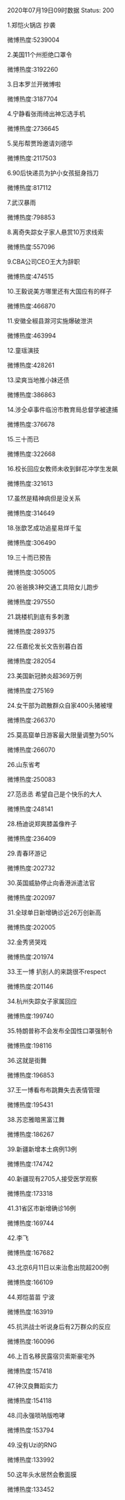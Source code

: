 2020年07月19日09时数据
Status: 200

1.郑恺火锅店 抄袭

微博热度:5239004

2.美国11个州拒绝口罩令

微博热度:3192260

3.日本罗兰开微博啦

微博热度:3187704

4.宁静看张雨绮出神忘选手机

微博热度:2736645

5.吴彤帮贾玲邀请刘德华

微博热度:2117503

6.90后快递员为护小女孩挺身挡刀

微博热度:817112

7.武汉暴雨

微博热度:798853

8.离奇失踪女子家人悬赏10万求线索

微博热度:557096

9.CBA公司CEO王大为辞职

微博热度:474515

10.王毅说美方哪里还有大国应有的样子

微博热度:466870

11.安徽全椒县滁河实施爆破泄洪

微博热度:463994

12.童瑶演技

微博热度:428261

13.梁爽当地推小妹还债

微博热度:386863

14.涉仝卓事件临汾市教育局总督学被逮捕

微博热度:376678

15.三十而已

微博热度:322668

16.校长回应女教师未收到鲜花冲学生发飙

微博热度:321613

17.虽然是精神病但是没关系

微博热度:314649

18.张歆艺成功追星易烊千玺

微博热度:306490

19.三十而已预告

微博热度:305005

20.爸爸换3种交通工具陪女儿跑步

微博热度:297550

21.跳楼机到底有多刺激

微博热度:289375

22.任嘉伦发长文告别暮白首

微博热度:282054

23.美国新冠肺炎超369万例

微博热度:275169

24.女干部为疏散群众自家400头猪被埋

微博热度:266370

25.莫高窟单日游客最大限量调整为50%

微博热度:266070

26.山东省考

微博热度:250083

27.范丞丞 希望自己是个快乐的大人

微博热度:248141

28.杨迪说郑爽膝盖像杵子

微博热度:236409

29.青春环游记

微博热度:202732

30.英国威胁停止向香港派遣法官

微博热度:202097

31.全球单日新增确诊近26万创新高

微博热度:202005

32.金秀贤哭戏

微博热度:201974

33.王一博 扒别人的来跳很不respect

微博热度:201146

34.杭州失踪女子家属回应

微博热度:199740

35.特朗普称不会发布全国性口罩强制令

微博热度:198116

36.这就是街舞

微博热度:196853

37.王一博看布布跳舞失去表情管理

微博热度:195431

38.苏恋雅暗黑富江舞

微博热度:186267

39.新疆新增本土病例13例

微博热度:174742

40.新疆现有2705人接受医学观察

微博热度:173318

41.31省区市新增确诊16例

微博热度:169744

42.李飞

微博热度:167682

43.北京6月11日以来治愈出院超200例

微博热度:166109

44.郑恺苗苗 宁波

微博热度:163919

45.抗洪战士听说身后有2万群众的反应

微博热度:160096

46.上百名移民露宿贝索斯豪宅外

微博热度:157418

47.钟汉良舞蹈实力

微博热度:154118

48.闫永强唢呐版咆哮

微博热度:153794

49.没有Uzi的RNG

微博热度:133992

50.这年头水居然会敷面膜

微博热度:133452

